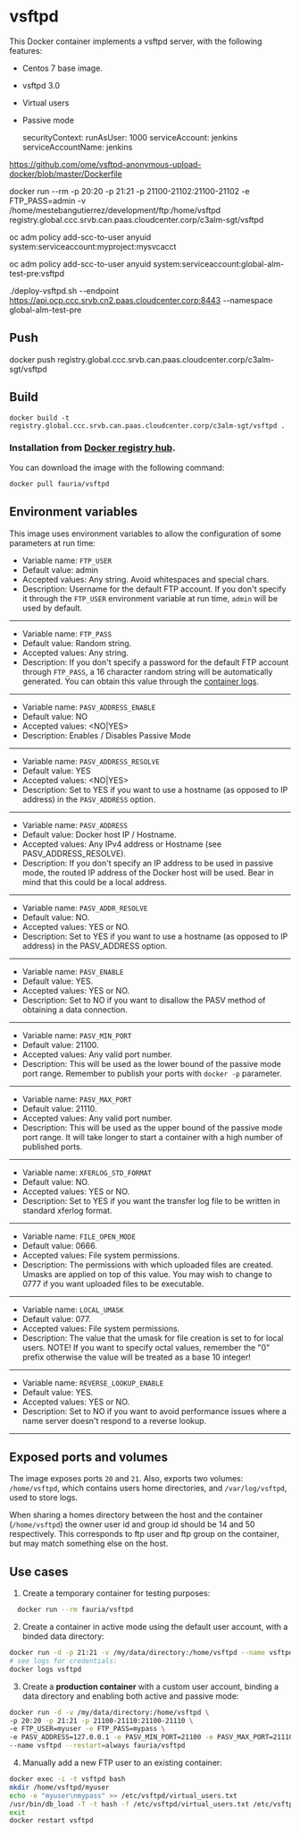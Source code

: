 # vsftpd

This Docker container implements a vsftpd server, with the following features:

 * Centos 7 base image.
 * vsftpd 3.0
 * Virtual users
 * Passive mode

      securityContext:
        runAsUser: 1000
      serviceAccount: jenkins
      serviceAccountName: jenkins

https://github.com/ome/vsftpd-anonymous-upload-docker/blob/master/Dockerfile


docker run --rm -p 20:20 -p 21:21 -p 21100-21102:21100-21102 -e FTP_PASS=admin -v /home/mestebangutierrez/development/ftp:/home/vsftpd registry.global.ccc.srvb.can.paas.cloudcenter.corp/c3alm-sgt/vsftpd

oc adm policy add-scc-to-user anyuid system:serviceaccount:myproject:mysvcacct

oc adm policy add-scc-to-user anyuid system:serviceaccount:global-alm-test-pre:vsftpd

./deploy-vsftpd.sh --endpoint https://api.ocp.ccc.srvb.cn2.paas.cloudcenter.corp:8443 --namespace global-alm-test-pre

## Push
docker push registry.global.ccc.srvb.can.paas.cloudcenter.corp/c3alm-sgt/vsftpd

 ## Build
```
docker build -t registry.global.ccc.srvb.can.paas.cloudcenter.corp/c3alm-sgt/vsftpd .
```

### Installation from [Docker registry hub](https://registry.hub.docker.com/r/fauria/vsftpd/).

You can download the image with the following command:

```bash
docker pull fauria/vsftpd
```

Environment variables
----

This image uses environment variables to allow the configuration of some parameters at run time:

* Variable name: `FTP_USER`
* Default value: admin
* Accepted values: Any string. Avoid whitespaces and special chars.
* Description: Username for the default FTP account. If you don't specify it through the `FTP_USER` environment variable at run time, `admin` will be used by default.

----

* Variable name: `FTP_PASS`
* Default value: Random string.
* Accepted values: Any string.
* Description: If you don't specify a password for the default FTP account through `FTP_PASS`, a 16 character random string will be automatically generated. You can obtain this value through the [container logs](https://docs.docker.com/engine/reference/commandline/container_logs/).

----

* Variable name: `PASV_ADDRESS_ENABLE`
* Default value: NO
* Accepted values: <NO|YES>
* Description: Enables / Disables Passive Mode

----

* Variable name: `PASV_ADDRESS_RESOLVE`
* Default value: YES
* Accepted values: <NO|YES>
* Description: Set to YES if you want to use a hostname (as opposed to IP address) in the `PASV_ADDRESS` option.

----

* Variable name: `PASV_ADDRESS`
* Default value: Docker host IP / Hostname.
* Accepted values: Any IPv4 address or Hostname (see PASV_ADDRESS_RESOLVE).
* Description: If you don't specify an IP address to be used in passive mode, the routed IP address of the Docker host will be used. Bear in mind that this could be a local address.

----

* Variable name: `PASV_ADDR_RESOLVE`
* Default value: NO.
* Accepted values: YES or NO.
* Description: Set to YES if you want to use a hostname (as opposed to IP address) in the PASV_ADDRESS option.

----

* Variable name: `PASV_ENABLE`
* Default value: YES.
* Accepted values: YES or NO.
* Description: Set to NO if you want to disallow the PASV method of obtaining a data connection.

----

* Variable name: `PASV_MIN_PORT`
* Default value: 21100.
* Accepted values: Any valid port number.
* Description: This will be used as the lower bound of the passive mode port range. Remember to publish your ports with `docker -p` parameter.

----

* Variable name: `PASV_MAX_PORT`
* Default value: 21110.
* Accepted values: Any valid port number.
* Description: This will be used as the upper bound of the passive mode port range. It will take longer to start a container with a high number of published ports.

----

* Variable name: `XFERLOG_STD_FORMAT`
* Default value: NO.
* Accepted values: YES or NO.
* Description: Set to YES if you want the transfer log file to be written in standard xferlog format.

----

* Variable name: `FILE_OPEN_MODE`
* Default value: 0666.
* Accepted values: File system permissions.
* Description: The permissions with which uploaded files are created. Umasks are applied on top of this value. You may wish to change to 0777 if you want uploaded files to be executable.

----

* Variable name: `LOCAL_UMASK`
* Default value: 077.
* Accepted values: File system permissions.
* Description: The value that the umask for file creation is set to for local users. NOTE! If you want to specify octal values, remember the "0" prefix otherwise the value will be treated as a base 10 integer!

----

* Variable name: `REVERSE_LOOKUP_ENABLE`
* Default value: YES.
* Accepted values: YES or NO.
* Description: Set to NO if you want to avoid performance issues where a name server doesn't respond to a reverse lookup.

----

Exposed ports and volumes
----

The image exposes ports `20` and `21`. Also, exports two volumes: `/home/vsftpd`, which contains users home directories, and `/var/log/vsftpd`, used to store logs.

When sharing a homes directory between the host and the container (`/home/vsftpd`) the owner user id and group id should be 14 and 50 respectively. This corresponds to ftp user and ftp group on the container, but may match something else on the host.

Use cases
----

1) Create a temporary container for testing purposes:

```bash
  docker run --rm fauria/vsftpd
```

2) Create a container in active mode using the default user account, with a binded data directory:

```bash
docker run -d -p 21:21 -v /my/data/directory:/home/vsftpd --name vsftpd fauria/vsftpd
# see logs for credentials:
docker logs vsftpd
```

3) Create a **production container** with a custom user account, binding a data directory and enabling both active and passive mode:

```bash
docker run -d -v /my/data/directory:/home/vsftpd \
-p 20:20 -p 21:21 -p 21100-21110:21100-21110 \
-e FTP_USER=myuser -e FTP_PASS=mypass \
-e PASV_ADDRESS=127.0.0.1 -e PASV_MIN_PORT=21100 -e PASV_MAX_PORT=21110 \
--name vsftpd --restart=always fauria/vsftpd
```

4) Manually add a new FTP user to an existing container:
```bash
docker exec -i -t vsftpd bash
mkdir /home/vsftpd/myuser
echo -e "myuser\nmypass" >> /etc/vsftpd/virtual_users.txt
/usr/bin/db_load -T -t hash -f /etc/vsftpd/virtual_users.txt /etc/vsftpd/virtual_users.db
exit
docker restart vsftpd
```
